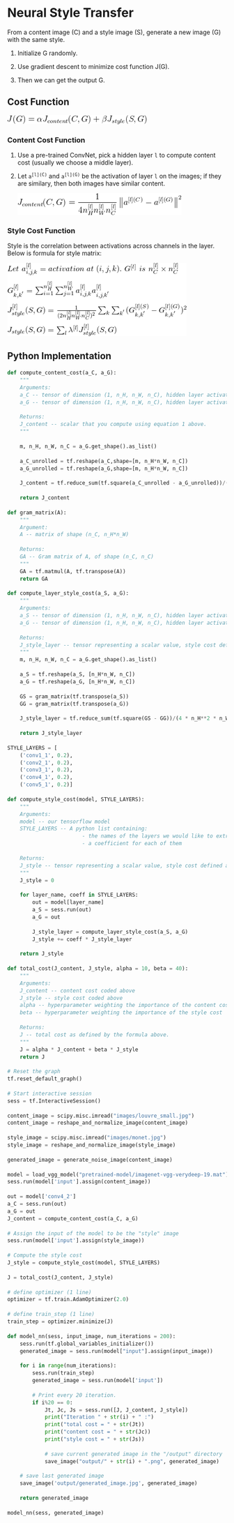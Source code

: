 # Neural Style Transfer
From a content image (C) and a style image (S), generate a new image (G) with the same style.

1. Initialize G randomly.

2. Use gradient descent to minimize cost function J(G).

3. Then we can get the output G.

## Cost Function
![alt text](eqn_cost.png) <br />

### Content Cost Function
1. Use a pre-trained ConvNet, pick a hidden layer `l` to compute content cost (usually we choose a middle layer).

2. Let <code>a<sup>\[l](C)</sup></code> and <code>a<sup>\[l](G)</sup></code> be the activation of layer `l` on the images; if they are similary, then both images have similar content.

    ![alt text](eqn_content_cost.png) <br />

### Style Cost Function
Style is the correlation between activations across channels in the layer. Below is formula for style matrix:

![alt text](eqn_style_cost.png) <br />

## Python Implementation
```python
def compute_content_cost(a_C, a_G):
    """    
    Arguments:
    a_C -- tensor of dimension (1, n_H, n_W, n_C), hidden layer activations representing content of the image C 
    a_G -- tensor of dimension (1, n_H, n_W, n_C), hidden layer activations representing content of the image G
    
    Returns: 
    J_content -- scalar that you compute using equation 1 above.
    """

    m, n_H, n_W, n_C = a_G.get_shape().as_list()

    a_C_unrolled = tf.reshape(a_C,shape=[m, n_H*n_W, n_C])
    a_G_unrolled = tf.reshape(a_G,shape=[m, n_H*n_W, n_C])

    J_content = tf.reduce_sum(tf.square(a_C_unrolled - a_G_unrolled))/(4 * n_H * n_W * n_C)
    
    return J_content

def gram_matrix(A):
    """
    Argument:
    A -- matrix of shape (n_C, n_H*n_W)
    
    Returns:
    GA -- Gram matrix of A, of shape (n_C, n_C)
    """
    GA = tf.matmul(A, tf.transpose(A))    
    return GA

def compute_layer_style_cost(a_S, a_G):
    """
    Arguments:
    a_S -- tensor of dimension (1, n_H, n_W, n_C), hidden layer activations representing style of the image S 
    a_G -- tensor of dimension (1, n_H, n_W, n_C), hidden layer activations representing style of the image G
    
    Returns: 
    J_style_layer -- tensor representing a scalar value, style cost defined above by equation (2)
    """
    m, n_H, n_W, n_C = a_G.get_shape().as_list()
    
    a_S = tf.reshape(a_S, [n_H*n_W, n_C])
    a_G = tf.reshape(a_G, [n_H*n_W, n_C])

    GS = gram_matrix(tf.transpose(a_S))
    GG = gram_matrix(tf.transpose(a_G))

    J_style_layer = tf.reduce_sum(tf.square(GS - GG))/(4 * n_H**2 * n_W**2 * n_C**2)
    
    return J_style_layer

STYLE_LAYERS = [
    ('conv1_1', 0.2),
    ('conv2_1', 0.2),
    ('conv3_1', 0.2),
    ('conv4_1', 0.2),
    ('conv5_1', 0.2)]

def compute_style_cost(model, STYLE_LAYERS):
    """    
    Arguments:
    model -- our tensorflow model
    STYLE_LAYERS -- A python list containing:
                        - the names of the layers we would like to extract style from
                        - a coefficient for each of them
    
    Returns: 
    J_style -- tensor representing a scalar value, style cost defined above by equation (2)
    """
    J_style = 0

    for layer_name, coeff in STYLE_LAYERS:
        out = model[layer_name]
        a_S = sess.run(out)
        a_G = out
        
        J_style_layer = compute_layer_style_cost(a_S, a_G)
        J_style += coeff * J_style_layer

    return J_style

def total_cost(J_content, J_style, alpha = 10, beta = 40):
    """    
    Arguments:
    J_content -- content cost coded above
    J_style -- style cost coded above
    alpha -- hyperparameter weighting the importance of the content cost
    beta -- hyperparameter weighting the importance of the style cost
    
    Returns:
    J -- total cost as defined by the formula above.
    """
    J = alpha * J_content + beta * J_style    
    return J

# Reset the graph
tf.reset_default_graph()

# Start interactive session
sess = tf.InteractiveSession()

content_image = scipy.misc.imread("images/louvre_small.jpg")
content_image = reshape_and_normalize_image(content_image)

style_image = scipy.misc.imread("images/monet.jpg")
style_image = reshape_and_normalize_image(style_image)

generated_image = generate_noise_image(content_image)

model = load_vgg_model("pretrained-model/imagenet-vgg-verydeep-19.mat")
sess.run(model['input'].assign(content_image))

out = model['conv4_2']
a_C = sess.run(out)
a_G = out
J_content = compute_content_cost(a_C, a_G)

# Assign the input of the model to be the "style" image 
sess.run(model['input'].assign(style_image))

# Compute the style cost
J_style = compute_style_cost(model, STYLE_LAYERS)

J = total_cost(J_content, J_style)

# define optimizer (1 line)
optimizer = tf.train.AdamOptimizer(2.0)

# define train_step (1 line)
train_step = optimizer.minimize(J)

def model_nn(sess, input_image, num_iterations = 200):
    sess.run(tf.global_variables_initializer())
    generated_image = sess.run(model["input"].assign(input_image))
    
    for i in range(num_iterations):
        sess.run(train_step)
        generated_image = sess.run(model['input'])

        # Print every 20 iteration.
        if i%20 == 0:
            Jt, Jc, Js = sess.run([J, J_content, J_style])
            print("Iteration " + str(i) + " :")
            print("total cost = " + str(Jt))
            print("content cost = " + str(Jc))
            print("style cost = " + str(Js))
            
            # save current generated image in the "/output" directory
            save_image("output/" + str(i) + ".png", generated_image)
    
    # save last generated image
    save_image('output/generated_image.jpg', generated_image)
    
    return generated_image

model_nn(sess, generated_image)
```

